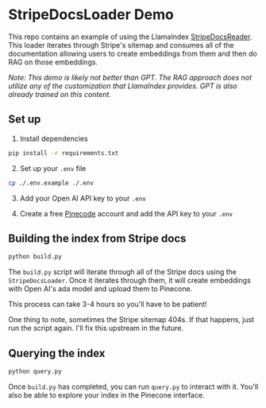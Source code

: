 # StripeDocsLoader Demo

This repo contains an example of using the LlamaIndex [StripeDocsReader](https://llamahub.ai/l/readers/llama-index-readers-stripe-docs). This loader iterates through Stripe's sitemap and consumes all of the documentation allowing users to create embeddings from them and then do RAG on those embeddings.

_Note: This demo is likely not better than GPT. The RAG approach does not utilize any of the customization that LlamaIndex provides. GPT is also already trained on this content._

## Set up

1. Install dependencies

```bash
pip install -r requirements.txt
```

2. Set up your `.env` file

```bash
cp ./.env.example ./.env
```

3. Add your Open AI API key to your `.env`

4. Create a free [Pinecode](https://www.pinecone.io/) account and add the API key to your `.env`

## Building the index from Stripe docs

```bash
python build.py
```

The `build.py` script will iterate through all of the Stripe docs using the `StripeDocsLoader`. Once it iterates through them, it will create embeddings with Open AI's ada model and upload them to Pinecone.

This process can take 3-4 hours so you'll have to be patient!

One thing to note, sometimes the Stripe sitemap 404s. If that happens, just run the script again. I'll fix this upstream in the future.

## Querying the index

```bash
python query.py
```

Once `build.py` has completed, you can run `query.py` to interact with it. You'll also be able to explore your index in the Pinecone interface.
